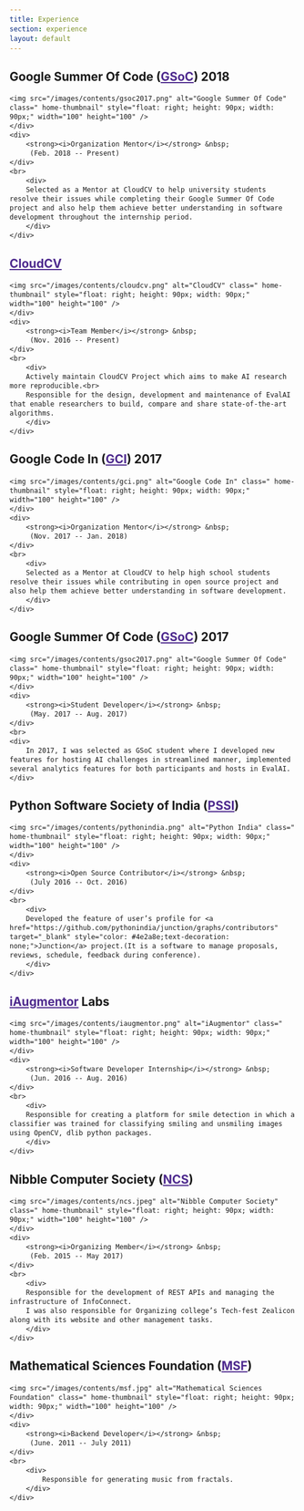 ```yaml
---
title: Experience
section: experience
layout: default
---
```


<div class="hfeed">

<!-- Google Summer Of Code 2018 -->
  <div class="hentry post project-batch-title">
        <h2>Google Summer Of Code (<a href="https://codein.withgoogle.com/" target="_blank" style="color: #4e2a8e;">GSoC</a>) 2018</h2>
  </div>

  <div class="hentry post">
    <div class="entry-summary">
    <div>
      
    <img src="/images/contents/gsoc2017.png" alt="Google Summer Of Code" class=" home-thumbnail" style="float: right; height: 90px; width: 90px;" width="100" height="100" />
    </div>
    <div>
        <strong><i>Organization Mentor</i></strong> &nbsp;
         (Feb. 2018 -- Present) 
    </div>
    <br>
        <div>
        Selected as a Mentor at CloudCV to help university students resolve their issues while completing their Google Summer Of Code project and also help them achieve better understanding in software development throughout the internship period.
        </div>
    </div>
  </div>

<!-- CloudCV -->
  <div class="hentry post project-batch-title">
        <h2><a href="https://cloudcv.org" target="_blank" style="color: #4e2a8e;">CloudCV</a></h2>
  </div>

  <div class="hentry post">
    <div class="entry-summary">
    <div>
      
    <img src="/images/contents/cloudcv.png" alt="CloudCV" class=" home-thumbnail" style="float: right; height: 90px; width: 90px;" width="100" height="100" />
    </div>
    <div>
        <strong><i>Team Member</i></strong> &nbsp;
         (Nov. 2016 -- Present) 
    </div>
    <br>
        <div>
        Actively maintain CloudCV Project which aims to make AI research more reproducible.<br>
        Responsible for the design, development and maintenance of EvalAI that enable researchers to build, compare and share state-of-the-art algorithms.
        </div>
    </div>
  </div>
      

<!-- Google Code In -->
  <div class="hentry post project-batch-title">
        <h2>Google Code In (<a href="https://codein.withgoogle.com/" target="_blank" style="color: #4e2a8e;">GCI</a>) 2017</h2>
  </div>

  <div class="hentry post">
    <div class="entry-summary">
    <div>
      
    <img src="/images/contents/gci.png" alt="Google Code In" class=" home-thumbnail" style="float: right; height: 90px; width: 90px;" width="100" height="100" />
    </div>
    <div>
        <strong><i>Organization Mentor</i></strong> &nbsp;
         (Nov. 2017 -- Jan. 2018) 
    </div>
    <br>
        <div>
        Selected as a Mentor at CloudCV to help high school students resolve their issues while contributing in open source project and also help them achieve better understanding in software development.
        </div>
    </div>
  </div>

<!-- Google Summer Of Code 2017 -->
  <div class="hentry post project-batch-title">
        <h2>Google Summer Of Code (<a href="https://summerofcode.withgoogle.com/archive/2017/organizations/6419112360148992/" target="_blank" style="color: #4e2a8e;">GSoC</a>) 2017</h2>
  </div>

  <div class="hentry post">
    <div class="entry-summary">
    <div>
      
    <img src="/images/contents/gsoc2017.png" alt="Google Summer Of Code" class=" home-thumbnail" style="float: right; height: 90px; width: 90px;" width="100" height="100" />
    </div>
    <div>
        <strong><i>Student Developer</i></strong> &nbsp;
         (May. 2017 -- Aug. 2017) 
    </div>
    <br>
    <div>
        In 2017, I was selected as GSoC student where I developed new features for hosting AI challenges in streamlined manner, implemented several analytics features for both participants and hosts in EvalAI.
    </div>
  </div>
  </div>

  <!-- Google Code In -->
  <div class="hentry post project-batch-title">
        <h2>Python Software Society of India (<a href="https://github.com/pythonindia" target="_blank" style="color: #4e2a8e;">PSSI</a>)</h2>
  </div>

  <div class="hentry post">
    <div class="entry-summary">
    <div>
      
    <img src="/images/contents/pythonindia.png" alt="Python India" class=" home-thumbnail" style="float: right; height: 90px; width: 90px;" width="100" height="100" />
    </div>
    <div>
        <strong><i>Open Source Contributor</i></strong> &nbsp;
         (July 2016 -- Oct. 2016) 
    </div>
    <br>
        <div>
        Developed the feature of user’s profile for <a href="https://github.com/pythonindia/junction/graphs/contributors" target="_blank" style="color: #4e2a8e;text-decoration: none;">Junction</a> project.(It is a software to manage proposals, reviews, schedule, feedback during conference).
        </div>
    </div>
  </div>

  <!-- Google Code In -->
  <div class="hentry post project-batch-title">
        <h2><a href="https://www.iaugmentor.com/" target="_blank" style="color: #4e2a8e;">iAugmentor</a> Labs</h2>
  </div>

  <div class="hentry post">
    <div class="entry-summary">
    <div>
      
    <img src="/images/contents/iaugmentor.png" alt="iAugmentor" class=" home-thumbnail" style="float: right; height: 90px; width: 90px;" width="100" height="100" />
    </div>
    <div>
        <strong><i>Software Developer Internship</i></strong> &nbsp;
         (Jun. 2016 -- Aug. 2016) 
    </div>
    <br>
        <div>
        Responsible for creating a platform for smile detection in which a classifier was trained for classifying smiling and unsmiling images using OpenCV, dlib python packages.
        </div>
    </div>
  </div>

  <!-- Google Code In -->
  <div class="hentry post project-batch-title">
        <h2>Nibble Computer Society (<a href="http://hackncs.com" target="_blank" style="color: #4e2a8e;">NCS</a>)</h2>
  </div>

  <div class="hentry post">
    <div class="entry-summary">
    <div>
      
    <img src="/images/contents/ncs.jpeg" alt="Nibble Computer Society" class=" home-thumbnail" style="float: right; height: 90px; width: 90px;" width="100" height="100" />
    </div>
    <div>
        <strong><i>Organizing Member</i></strong> &nbsp;
         (Feb. 2015 -- May 2017) 
    </div>
    <br>
        <div>
        Responsible for the development of REST APIs and managing the infrastructure of InfoConnect.
        I was also responsible for Organizing college’s Tech-fest Zealicon along with its website and other management tasks.
        </div>
    </div>
  </div>

  <!-- Google Code In -->
  <div class="hentry post project-batch-title">
        <h2>Mathematical Sciences Foundation (<a href="http://www.mathscifound.org/" target="_blank" style="color: #4e2a8e;">MSF</a>)</h2>
  </div>

  <div class="hentry post">
    <div class="entry-summary">
    <div>
      
    <img src="/images/contents/msf.jpg" alt="Mathematical Sciences Foundation" class=" home-thumbnail" style="float: right; height: 90px; width: 90px;" width="100" height="100" />
    </div>
    <div>
        <strong><i>Backend Developer</i></strong> &nbsp;
         (June. 2011 -- July 2011) 
    </div>
    <br>
        <div>
            Responsible for generating music from fractals.
        </div>
    </div>
  </div>
</div>